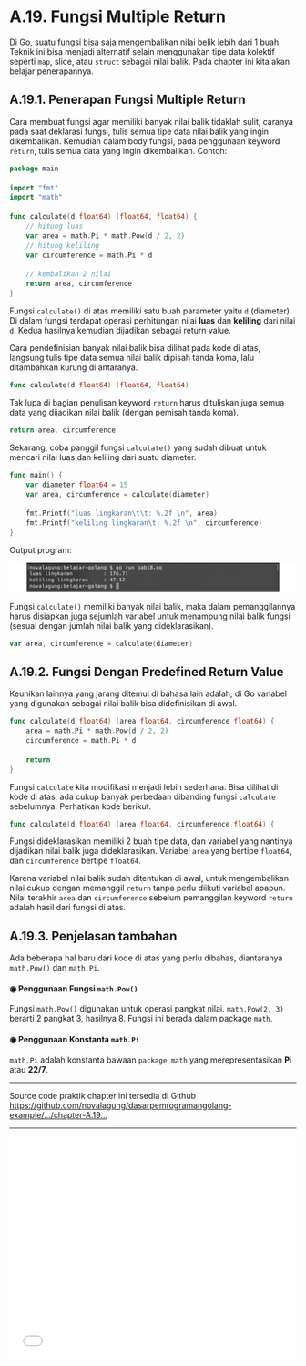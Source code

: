 # A.19. Fungsi Multiple Return

Di Go, suatu fungsi bisa saja mengembalikan nilai belik lebih dari 1 buah. Teknik ini bisa menjadi alternatif selain menggunakan tipe data kolektif seperti `map`, slice, atau `struct` sebagai nilai balik. Pada chapter ini kita akan belajar penerapannya.

## A.19.1. Penerapan Fungsi Multiple Return

Cara membuat fungsi agar memiliki banyak nilai balik tidaklah sulit, caranya pada saat deklarasi fungsi, tulis semua tipe data nilai balik yang ingin dikembalikan. Kemudian dalam body fungsi, pada penggunaan keyword `return`, tulis semua data yang ingin dikembalikan. Contoh:

```go
package main

import "fmt"
import "math"

func calculate(d float64) (float64, float64) {
    // hitung luas
    var area = math.Pi * math.Pow(d / 2, 2)
    // hitung keliling
    var circumference = math.Pi * d

    // kembalikan 2 nilai
    return area, circumference
}
```

Fungsi `calculate()` di atas memiliki satu buah parameter yaitu `d` (diameter). Di dalam fungsi terdapat operasi perhitungan nilai **luas** dan **keliling** dari nilai `d`. Kedua hasilnya kemudian dijadikan sebagai return value.

Cara pendefinisian banyak nilai balik bisa dilihat pada kode di atas, langsung tulis tipe data semua nilai balik dipisah tanda koma, lalu ditambahkan kurung di antaranya.

```go
func calculate(d float64) (float64, float64)
```

Tak lupa di bagian penulisan keyword `return` harus dituliskan juga semua data yang dijadikan nilai balik (dengan pemisah tanda koma).

```go
return area, circumference
```

Sekarang, coba panggil fungsi `calculate()` yang sudah dibuat untuk mencari nilai luas dan keliling dari suatu diameter.

```go
func main() {
    var diameter float64 = 15
    var area, circumference = calculate(diameter)

    fmt.Printf("luas lingkaran\t\t: %.2f \n", area)
    fmt.Printf("keliling lingkaran\t: %.2f \n", circumference)
}
```

Output program:

![Penerapan teknik multiple return](images/A_fungsi_multiple_return_1_multiple_return.png)

Fungsi `calculate()` memiliki banyak nilai balik, maka dalam pemanggilannya harus disiapkan juga sejumlah variabel untuk menampung nilai balik fungsi (sesuai dengan jumlah nilai balik yang dideklarasikan).

```go
var area, circumference = calculate(diameter)
```

## A.19.2. Fungsi Dengan Predefined Return Value

Keunikan lainnya yang jarang ditemui di bahasa lain adalah, di Go variabel yang digunakan sebagai nilai balik bisa didefinisikan di awal.

```go
func calculate(d float64) (area float64, circumference float64) {
    area = math.Pi * math.Pow(d / 2, 2)
    circumference = math.Pi * d

    return
}
```

Fungsi `calculate` kita modifikasi menjadi lebih sederhana. Bisa dilihat di kode di atas, ada cukup banyak perbedaan dibanding fungsi `calculate` sebelumnya. Perhatikan kode berikut.

```go
func calculate(d float64) (area float64, circumference float64) {
```

Fungsi dideklarasikan memiliki 2 buah tipe data, dan variabel yang nantinya dijadikan nilai balik juga dideklarasikan. Variabel `area` yang bertipe `float64`, dan `circumference` bertipe `float64`.

Karena variabel nilai balik sudah ditentukan di awal, untuk mengembalikan nilai cukup dengan memanggil `return` tanpa perlu diikuti variabel apapun. Nilai terakhir `area` dan `circumference` sebelum pemanggilan keyword `return` adalah hasil dari fungsi di atas.

## A.19.3. Penjelasan tambahan

Ada beberapa hal baru dari kode di atas yang perlu dibahas, diantaranya `math.Pow()` dan `math.Pi`.

#### ◉ Penggunaan Fungsi `math.Pow()`

Fungsi `math.Pow()` digunakan untuk operasi pangkat nilai. `math.Pow(2, 3)` berarti 2 pangkat 3, hasilnya 8. Fungsi ini berada dalam package `math`.

#### ◉ Penggunaan Konstanta `math.Pi`

`math.Pi` adalah konstanta bawaan `package math` yang merepresentasikan **Pi** atau **22/7**.

---

<div class="source-code-link">
    <div class="source-code-link-message">Source code praktik chapter ini tersedia di Github</div>
    <a href="https://github.com/novalagung/dasarpemrogramangolang-example/tree/master/chapter-A.19-fungsi-multiple-return">https://github.com/novalagung/dasarpemrogramangolang-example/.../chapter-A.19...</a>
</div>

---

<iframe src="partial/ebooks.html" width="100%" height="390px" frameborder="0" scrolling="no"></iframe>
